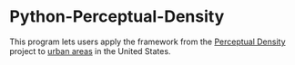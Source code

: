 # Python-Perceptual-Density
This program lets users apply the framework from the [Perceptual Density](https://finnwurtz.github.io/perceptual.html) project to [urban areas](https://www.census.gov/programs-surveys/geography/guidance/geo-areas/urban-rural/2010-urban-rural.html) in the United States.
